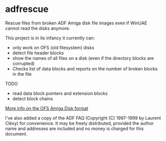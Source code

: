 adfrescue
=========

Rescue files from broken ADF Amiga disk file images even if WinUAE cannot read the disks anymore.

This project is in its infancy it currently can:
* only work on OFS (old filesystem) disks
* detect file header blocks
* show the names of all files on a disk (even if the directory blocks are corrupted)
* Checks list of data blocks and reports on the number of broken blocks in the file

TODO
* read data block pointers and extension blocks
* detect block chains

[More info on the OFS Amiga Disk format](http://src.gnu-darwin.org/ports/archivers/unadf/work/Faq/adf_info.html)

I've also added a copy of the ADF FAQ (Copyright (C) 1997-1999 by Laurent Clévy) for convenience. It may be freely distributed, provided the author name and addresses are included and no money is charged for this document.

